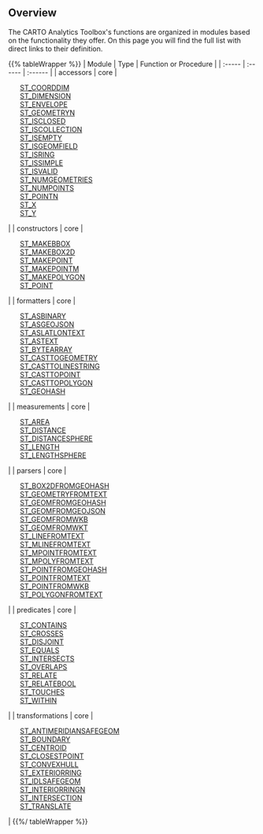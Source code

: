 ## Overview

The CARTO Analytics Toolbox's functions are organized in modules based on the functionality they offer. On this page you will find the full list with direct links to their definition.

{{% tableWrapper %}}
| Module | Type | Function or Procedure |
| :----- | :------ | :------ |
| accessors | core |<ul style="list-style:none"><li><a href="../accessors/#st_coorddim">ST_COORDDIM</a></li><li><a href="../accessors/#st_dimension">ST_DIMENSION</a></li><li><a href="../accessors/#st_envelope">ST_ENVELOPE</a></li><li><a href="../accessors/#st_geometryn">ST_GEOMETRYN</a></li><li><a href="../accessors/#st_isclosed">ST_ISCLOSED</a></li><li><a href="../accessors/#st_iscollection">ST_ISCOLLECTION</a></li><li><a href="../accessors/#st_isempty">ST_ISEMPTY</a></li><li><a href="../accessors/#st_isgeomfield">ST_ISGEOMFIELD</a></li><li><a href="../accessors/#st_isring">ST_ISRING</a></li><li><a href="../accessors/#st_issimple">ST_ISSIMPLE</a></li><li><a href="../accessors/#st_isvalid">ST_ISVALID</a></li><li><a href="../accessors/#st_numgeometries">ST_NUMGEOMETRIES</a></li><li><a href="../accessors/#st_numpoints">ST_NUMPOINTS</a></li><li><a href="../accessors/#st_pointn">ST_POINTN</a></li><li><a href="../accessors/#st_x">ST_X</a></li><li><a href="../accessors/#st_y">ST_Y</a></li></ul>|
| constructors | core |<ul style="list-style:none"><li><a href="../constructors/#st_makebbox">ST_MAKEBBOX</a></li><li><a href="../constructors/#st_makebox2d">ST_MAKEBOX2D</a></li><li><a href="../constructors/#st_makepoint">ST_MAKEPOINT</a></li><li><a href="../constructors/#st_makepointm">ST_MAKEPOINTM</a></li><li><a href="../constructors/#st_makepolygon">ST_MAKEPOLYGON</a></li><li><a href="../constructors/#st_point">ST_POINT</a></li></ul>|
| formatters | core |<ul style="list-style:none"><li><a href="../formatters/#st_asbinary">ST_ASBINARY</a></li><li><a href="../formatters/#st_asgeojson">ST_ASGEOJSON</a></li><li><a href="../formatters/#st_aslatlontext">ST_ASLATLONTEXT</a></li><li><a href="../formatters/#st_astext">ST_ASTEXT</a></li><li><a href="../formatters/#st_bytearray">ST_BYTEARRAY</a></li><li><a href="../formatters/#st_casttogeometry">ST_CASTTOGEOMETRY</a></li><li><a href="../formatters/#st_casttolinestring">ST_CASTTOLINESTRING</a></li><li><a href="../formatters/#st_casttopoint">ST_CASTTOPOINT</a></li><li><a href="../formatters/#st_casttopolygon">ST_CASTTOPOLYGON</a></li><li><a href="../formatters/#st_geohash">ST_GEOHASH</a></li></ul>|
| measurements | core |<ul style="list-style:none"><li><a href="../measurements/#st_area">ST_AREA</a></li><li><a href="../measurements/#st_distance">ST_DISTANCE</a></li><li><a href="../measurements/#st_distancesphere">ST_DISTANCESPHERE</a></li><li><a href="../measurements/#st_length">ST_LENGTH</a></li><li><a href="../measurements/#st_lengthsphere">ST_LENGTHSPHERE</a></li></ul>|
| parsers | core |<ul style="list-style:none"><li><a href="../parsers/#st_box2dfromgeohash">ST_BOX2DFROMGEOHASH</a></li><li><a href="../parsers/#st_geometryfromtext">ST_GEOMETRYFROMTEXT</a></li><li><a href="../parsers/#st_geomfromgeohash">ST_GEOMFROMGEOHASH</a></li><li><a href="../parsers/#st_geomfromgeojson">ST_GEOMFROMGEOJSON</a></li><li><a href="../parsers/#st_geomfromwkb">ST_GEOMFROMWKB</a></li><li><a href="../parsers/#st_geomfromwkt">ST_GEOMFROMWKT</a></li><li><a href="../parsers/#st_linefromtext">ST_LINEFROMTEXT</a></li><li><a href="../parsers/#st_mlinefromtext">ST_MLINEFROMTEXT</a></li><li><a href="../parsers/#st_mpointfromtext">ST_MPOINTFROMTEXT</a></li><li><a href="../parsers/#st_mpolyfromtext">ST_MPOLYFROMTEXT</a></li><li><a href="../parsers/#st_pointfromgeohash">ST_POINTFROMGEOHASH</a></li><li><a href="../parsers/#st_pointfromtext">ST_POINTFROMTEXT</a></li><li><a href="../parsers/#st_pointfromwkb">ST_POINTFROMWKB</a></li><li><a href="../parsers/#st_polygonfromtext">ST_POLYGONFROMTEXT</a></li></ul>|
| predicates | core |<ul style="list-style:none"><li><a href="../predicates/#st_contains">ST_CONTAINS</a></li><li><a href="../predicates/#st_crosses">ST_CROSSES</a></li><li><a href="../predicates/#st_disjoint">ST_DISJOINT</a></li><li><a href="../predicates/#st_equals">ST_EQUALS</a></li><li><a href="../predicates/#st_intersects">ST_INTERSECTS</a></li><li><a href="../predicates/#st_overlaps">ST_OVERLAPS</a></li><li><a href="../predicates/#st_relate">ST_RELATE</a></li><li><a href="../predicates/#st_relatebool">ST_RELATEBOOL</a></li><li><a href="../predicates/#st_touches">ST_TOUCHES</a></li><li><a href="../predicates/#st_within">ST_WITHIN</a></li></ul>|
| transformations | core |<ul style="list-style:none"><li><a href="../transformations/#st_antimeridiansafegeom">ST_ANTIMERIDIANSAFEGEOM</a></li><li><a href="../transformations/#st_boundary">ST_BOUNDARY</a></li><li><a href="../transformations/#st_centroid">ST_CENTROID</a></li><li><a href="../transformations/#st_closestpoint">ST_CLOSESTPOINT</a></li><li><a href="../transformations/#st_convexhull">ST_CONVEXHULL</a></li><li><a href="../transformations/#st_exteriorring">ST_EXTERIORRING</a></li><li><a href="../transformations/#st_idlsafegeom">ST_IDLSAFEGEOM</a></li><li><a href="../transformations/#st_interiorringn">ST_INTERIORRINGN</a></li><li><a href="../transformations/#st_intersection">ST_INTERSECTION</a></li><li><a href="../transformations/#st_translate">ST_TRANSLATE</a></li></ul>|
{{%/ tableWrapper %}}